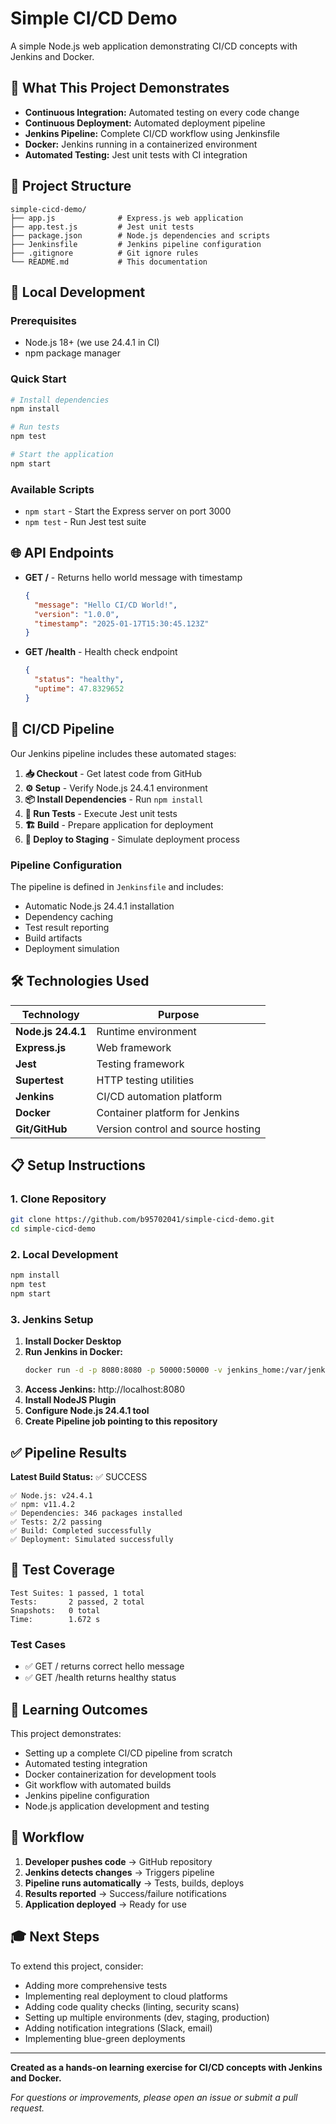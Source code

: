 # Simple CI/CD Demo

A simple Node.js web application demonstrating CI/CD concepts with Jenkins and Docker.

## 🎯 What This Project Demonstrates

- **Continuous Integration:** Automated testing on every code change
- **Continuous Deployment:** Automated deployment pipeline
- **Jenkins Pipeline:** Complete CI/CD workflow using Jenkinsfile
- **Docker:** Jenkins running in a containerized environment
- **Automated Testing:** Jest unit tests with CI integration

## 📁 Project Structure

```
simple-cicd-demo/
├── app.js              # Express.js web application
├── app.test.js         # Jest unit tests
├── package.json        # Node.js dependencies and scripts
├── Jenkinsfile         # Jenkins pipeline configuration
├── .gitignore          # Git ignore rules
└── README.md           # This documentation
```

## 🚀 Local Development

### Prerequisites
- Node.js 18+ (we use 24.4.1 in CI)
- npm package manager

### Quick Start
```bash
# Install dependencies
npm install

# Run tests
npm test

# Start the application
npm start
```

### Available Scripts
- `npm start` - Start the Express server on port 3000
- `npm test` - Run Jest test suite

## 🌐 API Endpoints

- **GET /** - Returns hello world message with timestamp
  ```json
  {
    "message": "Hello CI/CD World!",
    "version": "1.0.0",
    "timestamp": "2025-01-17T15:30:45.123Z"
  }
  ```

- **GET /health** - Health check endpoint
  ```json
  {
    "status": "healthy",
    "uptime": 47.8329652
  }
  ```

## 🔧 CI/CD Pipeline

Our Jenkins pipeline includes these automated stages:

1. **📥 Checkout** - Get latest code from GitHub
2. **⚙️ Setup** - Verify Node.js 24.4.1 environment
3. **📦 Install Dependencies** - Run `npm install`
4. **🧪 Run Tests** - Execute Jest unit tests
5. **🏗️ Build** - Prepare application for deployment
6. **🚀 Deploy to Staging** - Simulate deployment process

### Pipeline Configuration

The pipeline is defined in `Jenkinsfile` and includes:
- Automatic Node.js 24.4.1 installation
- Dependency caching
- Test result reporting
- Build artifacts
- Deployment simulation

## 🛠️ Technologies Used

| Technology | Purpose |
|------------|---------|
| **Node.js 24.4.1** | Runtime environment |
| **Express.js** | Web framework |
| **Jest** | Testing framework |
| **Supertest** | HTTP testing utilities |
| **Jenkins** | CI/CD automation platform |
| **Docker** | Container platform for Jenkins |
| **Git/GitHub** | Version control and source hosting |

## 📋 Setup Instructions

### 1. Clone Repository
```bash
git clone https://github.com/b95702041/simple-cicd-demo.git
cd simple-cicd-demo
```

### 2. Local Development
```bash
npm install
npm test
npm start
```

### 3. Jenkins Setup
1. **Install Docker Desktop**
2. **Run Jenkins in Docker:**
   ```bash
   docker run -d -p 8080:8080 -p 50000:50000 -v jenkins_home:/var/jenkins_home --name jenkins jenkins/jenkins:lts
   ```
3. **Access Jenkins:** http://localhost:8080
4. **Install NodeJS Plugin**
5. **Configure Node.js 24.4.1 tool**
6. **Create Pipeline job pointing to this repository**

## ✅ Pipeline Results

**Latest Build Status:** ✅ SUCCESS

```
✅ Node.js: v24.4.1
✅ npm: v11.4.2
✅ Dependencies: 346 packages installed
✅ Tests: 2/2 passing
✅ Build: Completed successfully
✅ Deployment: Simulated successfully
```

## 🧪 Test Coverage

```
Test Suites: 1 passed, 1 total
Tests:       2 passed, 2 total
Snapshots:   0 total
Time:        1.672 s
```

### Test Cases
- ✅ GET / returns correct hello message
- ✅ GET /health returns healthy status

## 📝 Learning Outcomes

This project demonstrates:
- Setting up a complete CI/CD pipeline from scratch
- Automated testing integration
- Docker containerization for development tools
- Git workflow with automated builds
- Jenkins pipeline configuration
- Node.js application development and testing

## 🔄 Workflow

1. **Developer pushes code** → GitHub repository
2. **Jenkins detects changes** → Triggers pipeline
3. **Pipeline runs automatically** → Tests, builds, deploys
4. **Results reported** → Success/failure notifications
5. **Application deployed** → Ready for use

## 🎓 Next Steps

To extend this project, consider:
- Adding more comprehensive tests
- Implementing real deployment to cloud platforms
- Adding code quality checks (linting, security scans)
- Setting up multiple environments (dev, staging, production)
- Adding notification integrations (Slack, email)
- Implementing blue-green deployments

---

**Created as a hands-on learning exercise for CI/CD concepts with Jenkins and Docker.**

*For questions or improvements, please open an issue or submit a pull request.*